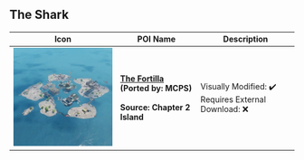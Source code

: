 ##  The Shark

| Icon | POI Name | Description |
|------|----------|-------------|
|  <img src=".assets/T-Icon-PS-CP-Island_Fortilla_105x105_a.png" width="256"/> | **[The Fortilla](https://github.com/MechanicPlaysFR/Fortnite-UEFN-POIs/blob/a417d1b3e398b3adae16bd7be28bc9b6c0be462d/SpawnerTexts/13_Fortilla_FULL_POI_a63joVRxDPch.txt)**<br>**(Ported by: MCPS)**<br><br>**Source: Chapter 2 Island** | Visually Modified: ✔️<br>Requires External Download: ❌|

